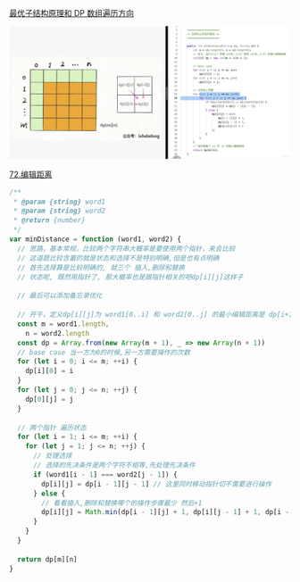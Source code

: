 [最优子结构原理和 DP 数组遍历方向](https://labuladong.github.io/algo/3/23/68/)

![最优子结构和dp方向-2022-06-27](https://raw.githubusercontent.com/yokiizx/picgo/main/images/%E6%9C%80%E4%BC%98%E5%AD%90%E7%BB%93%E6%9E%84%E5%92%8Cdp%E6%96%B9%E5%90%91-2022-06-27.png)

[72.编辑距离](https://leetcode.cn/problems/edit-distance/)

```js
/**
 * @param {string} word1
 * @param {string} word2
 * @return {number}
 */
var minDistance = function (word1, word2) {
  // 思路，基本常规，比较两个字符串大概率是要使用两个指针，来会比较
  // 这道题比较含蓄的就是状态和选择不是特别明确,但是也有点明确
  // 首先选择算是比较明确的, 就三个 插入,删除和替换
  // 状态呢, 既然用指针了, 那大概率也是跟指针相关的吧dp[i][j]这样子

  // 最后可以添加备忘录优化

  // 开干，定义dp[i][j]为 word1[0..i] 和 word2[0..j] 的最小编辑距离是 dp[i+1][j+1]
  const m = word1.length,
    n = word2.length
  const dp = Array.from(new Array(m + 1), _ => new Array(n + 1))
  // base case 当一方为0的时候,另一方需要操作的次数
  for (let i = 0; i <= m; ++i) {
    dp[i][0] = i
  }
  for (let j = 0; j <= n; ++j) {
    dp[0][j] = j
  }

  // 两个指针 遍历状态
  for (let i = 1; i <= m; ++i) {
    for (let j = 1; j <= n; ++j) {
      // 处理选择
      // 选择的先决条件是两个字符不相等,先处理先决条件
      if (word1[i - 1] === word2[j - 1]) {
        dp[i][j] = dp[i - 1][j - 1] // 这里同时移动指针切不需要进行操作
      } else {
        // 看看插入,删除和替换哪个的操作步骤最少 然后+1
        dp[i][j] = Math.min(dp[i - 1][j] + 1, dp[i][j - 1] + 1, dp[i - 1][j - 1] + 1)
      }
    }
  }

  return dp[m][n]
}
```
